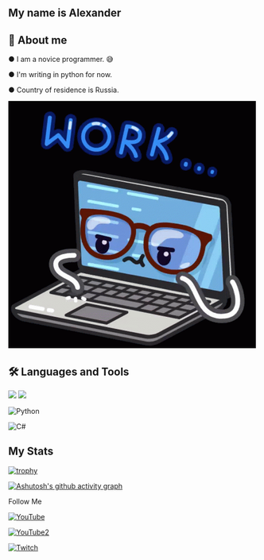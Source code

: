 ﻿## My name is Alexander

## 🤖 About me

● I am a novice programmer. 😅

● I'm writing in python for now. 

● Country of residence is Russia.


![Header](https://github.com/Komorif/Komorif/blob/main/assets/work-computer.gif)

## 🛠️ Languages and Tools

<img src="https://img.shields.io/badge/Python-090909?style=for-the-badge&logo=Python&logoColor=DCEB35"/> <img src="https://img.shields.io/badge/C#-090909?style=for-the-badge&logo=#239120&logoColor=DCEB35"/>



![Python](https://img.shields.io/badge/-Python-090909?style=for-the-badge&logo=Python&logoColor=DCEB35)

![C#](https://img.shields.io/badge/-C#-090909?style=for-the-badge&logo=#239120&logoColor=DCEB35)


## My Stats

[![trophy](https://github-profile-trophy.vercel.app/?username=ryo-ma&theme=onedark)](https://github.com/ryo-ma/github-profile-trophy)

[![Ashutosh's github activity graph](https://github-readme-activity-graph.cyclic.app/graph?username=Ashutosh00710)](https://github.com/ashutosh00710/github-readme-activity-graph)

Follow Me

[![YouTube](https://img.shields.io/badge/-YouTube-090909?style=for-the-badge&logo=YouTube&logoColor=FE1901)](https://www.youtube.com/channel/UC9EJAIYe4sL0iGB_huHTqHw)

[![YouTube2](https://img.shields.io/badge/-YouTube2-090909?style=for-the-badge&logo=YouTube&logoColor=FE1901)](https://www.youtube.com/channel/UCb2GlPOgqB_VpWTvQM_dzKg)

[![Twitch](https://img.shields.io/badge/-Twitch-090909?style=for-the-badge&logo=YouTube&logoColor=B03AFF)](https://www.twitch.tv/komorifn)